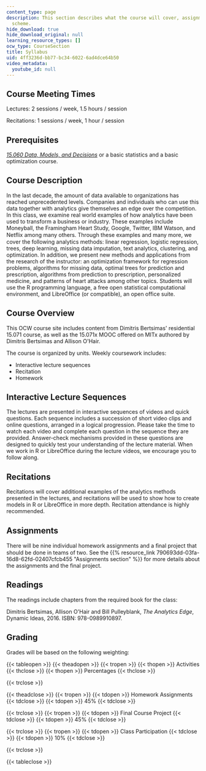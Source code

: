 ```yaml
---
content_type: page
description: This section describes what the course will cover, assignments and grading
  scheme.
hide_download: true
hide_download_original: null
learning_resource_types: []
ocw_type: CourseSection
title: Syllabus
uid: 4ff3236d-bb77-bc34-6022-6ad4dce64b50
video_metadata:
  youtube_id: null
---
```


Course Meeting Times
--------------------

Lectures: 2 sessions / week, 1.5 hours / session

Recitations: 1 sessions / week, 1 hour / session

Prerequisites
-------------

_[15.060 Data, Models, and Decisions](/courses/15-060-data-models-and-decisions-fall-2014)_ or a basic statistics and a basic optimization course.

Course Description
------------------

In the last decade, the amount of data available to organizations has reached unprecedented levels. Companies and individuals who can use this data together with analytics give themselves an edge over the competition. In this class, we examine real world examples of how analytics have been used to transform a business or industry. These examples include Moneyball, the Framingham Heart Study, Google, Twitter, IBM Watson, and Netﬂix among many others. Through these examples and many more, we cover the following analytics methods: linear regression, logistic regression, trees, deep learning, missing data imputation, text analytics, clustering, and optimization. In addition, we present new methods and applications from the research of the instructor: an optimization framework for regression problems, algorithms for missing data, optimal trees for prediction and prescription, algorithms from prediction to prescription, personalized medicine, and patterns of heart attacks among other topics. Students will use the R programming language, a free open statistical computational environment, and LibreOffice (or compatible), an open office suite.

Course Overview
---------------

This OCW course site includes content from Dimitris Bertsimas' residential 15.071 course, as well as the 15.071x MOOC offered on MITx authored by Dimitris Bertsimas and Allison O'Hair.

The course is organized by units. Weekly coursework includes:

*   Interactive lecture sequences
*   Recitation
*   Homework

Interactive Lecture Sequences
-----------------------------

The lectures are presented in interactive sequences of videos and quick questions. Each sequence includes a succession of short video clips and online questions, arranged in a logical progression. Please take the time to watch each video and complete each question in the sequence they are provided. Answer-check mechanisms provided in these questions are designed to quickly test your understanding of the lecture material. When we work in R or LibreOffice during the lecture videos, we encourage you to follow along.

Recitations
-----------

Recitations will cover additional examples of the analytics methods presented in the lectures, and recitations will be used to show how to create models in R or LibreOffice in more depth. Recitation attendance is highly recommended.

Assignments
-----------

There will be nine individual homework assignments and a ﬁnal project that should be done in teams of two. See the {{% resource_link 790693dd-03fa-16d8-62fd-02407cfcb455 "Assignments section" %}} for more details about the assignments and the final project.

Readings
--------

The readings include chapters from the required book for the class: 

Dimitris Bertsimas, Allison O'Hair and Bill Pulleyblank, _The Analytics Edge_, Dynamic Ideas, 2016. ISBN: 978-0989910897.

Grading
-------

Grades will be based on the following weighting:

{{< tableopen >}}
{{< theadopen >}}
{{< tropen >}}
{{< thopen >}}
Activities
{{< thclose >}}
{{< thopen >}}
Percentages
{{< thclose >}}

{{< trclose >}}

{{< theadclose >}}
{{< tropen >}}
{{< tdopen >}}
Homework Assignments
{{< tdclose >}}
{{< tdopen >}}
45%
{{< tdclose >}}

{{< trclose >}}
{{< tropen >}}
{{< tdopen >}}
Final Course Project
{{< tdclose >}}
{{< tdopen >}}
45%
{{< tdclose >}}

{{< trclose >}}
{{< tropen >}}
{{< tdopen >}}
Class Participation
{{< tdclose >}}
{{< tdopen >}}
10%
{{< tdclose >}}

{{< trclose >}}

{{< tableclose >}}